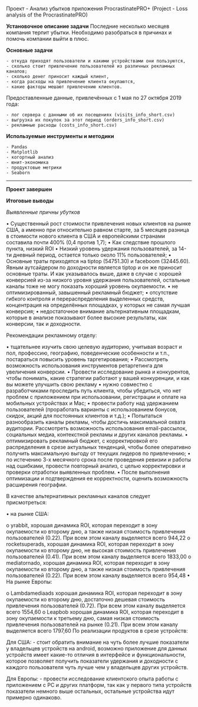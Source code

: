 Проект - Анализ убытков приложения ProcrastinatePRO+ (Project - Loss analysis of the ProcrastinatePRO)

**Установочное описание задачи**
Последние несколько месяцев компания терпит убытки. Необходимо разобраться в причинах и помочь компании выйти в плюс.


**Основные задачи**

    - откуда приходят пользователи и какими устройствами они пользуются,
    - сколько стоит привлечение пользователей из различных рекламных каналов;
    - сколько денег приносит каждый клиент,
    - когда расходы на привлечение клиента окупаются,
    - какие факторы мешают привлечению клиентов.


Предоставленные данные, привлечённых с 1 мая по 27 октября 2019 года:

    - лог сервера с данными об их посещениях (visits_info_short.csv)
    - выгрузка их покупок за этот период (orders_info_short.csv)
    - рекламные расходы (costs_info_short.csv)


**Используемые инструменты и методики**

    - Pandas
    - Matplotlib
    - когортный анализ
    - юнит-экономика
    - продуктовые метрики
    - Seaborn

--------------------------------

**Проект завершен**


**Итоговые выводы**

*Выявленные причны убутков*

• Существенный рост стоимости привлечения новых клиентов на рынке США, а именно при относительно равном старте, за 5 месяцев разница в стоимости нового клиента в США и европейскими странами составила почти 400% (0,4 против 1,7); • Как следствие прошлого пункта, низкий ROI • Низкий уровень удержания пользователей, за 14-ти дневный период, остается только около 11% пользователей; • Основные траты приходятся на tiptop (54751.30) и faceboom (32445.60). Явным аутсайдером по доходности является tiptop и он же приносит основные траты. И как указывалось выше, даже в случае с хорошей конверсией из-за низкого уровня удержания пользователей, остальные каналы тоже не могу показать хороший уровень окупаемости. • не оптимизированный, завышенный рекламный бюджет; • отсутствие гибкого контроля и перераспределения выделенных средств, концентрация на определённых площадках, у которых не самая лучшая конверсия; • недостаточное внимание альтернативным площадкам, которые в анализе показывают более высокие результаты, как конверсии, так и доходности.


Рекомендации рекламному отделу:

• тщательнее изучить свою целевую аудиторию, учитывая возраст и пол, профессию, географию, поведенческие особенности и т.п., постараться повысить уровень таргетирования; • Рассмотреть возможность использования инструментов ретаргетинга для увеличения конверсии. • Провести исследование рынка и конкурентов, чтобы понимать, какие стратегии работают у вашей конкуренции, и как вы можете улучшить свою рекламу • нужно совместно с разработчиками проследить путь клиента, чтобы убедиться, что нет проблем с приложением при использовании, регистрации и оплате на мобильных устройствах и Mac; • провести работу над удержанием пользователей (проработать варианты с использованием бонусов, скидок, акций для постоянных клиентов и т.д.); • Попытаться разнообразить каналы рекламы, чтобы достичь максимальной охвата аудитории. Рассмотреть возможность использования email-рассылок, социальных медиа, контекстной рекламы и других каналов рекламы. • оптимизировать рекламный бюджет, с корректировкой его распределения в срезе актуальных тенденций, чтобы более оперативно получить максимальную выгоду от текущих лидеров по привлечению; • по истечению 3-х месячного срока после проведения ревизии и работы над ошибками, провести повторный анализ, с целью корректировки и проверки отработки выявленных проблем. • После выполнения оптимизации и подтверждения ее корректности, оценить возможность расширения географии.

В качестве альтернативных рекламных каналов следует присмотреться:

• на рынке США:

o    yrabbit, хорошая динамика ROI, которая переходит в зону окупаемости ко второму дню, а также низкая стоимость привлечения пользователей (0.22). При всем этом каналу выделяется всего 944,22
o    rocketsuperads, хорошая динамика ROI, которая переходит в зону окупаемости ко второму дню, не высокая стоимость привлечения пользователей (0.41). При всем этом каналу выделяется всего 1833,00
o    mediatornado, хорошая динамика ROI, которая переходит в зону окупаемости ко второму дню, а также низкая стоимость привлечения пользователей (0.22). При всем этом каналу выделяется всего 954,48
• На рынке Европы:

o    Lambdamediaads хорошая динамика ROI, которая переходит в зону окупаемости ко второму дню, достаточно дешевая стоимость привлечения пользователей (0.72). При всем этом каналу выделяется всего 1554,60
o    Leapbob хорошая динамика ROI, которая переходит в зону окупаемости к третьему дню, самая низкая стоимость привлечения пользователей на рынке (0.21). При всем этом каналу выделяется всего 1797,60
По реализации продуктов в срезе устройств:

Для США:
    - стоит обратить внимание на чуть более лучшие показатели у владельцев устройств на android, возможно приложение для данных устройств имеет какие-то отличия в интерфейсе и функциональности, которое позволяет получить показатели удержания и доходности с каждого пользователя чуть лучше чем у владельцев других устройств.

Для Европы:
    - провести исследование клиентского опыта работы с приложением с PC и других платформ, так как у первого типа устройств показатели немного выше остальных, остальные устройства идут примерно одинаково. 
